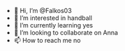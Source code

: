 - 👋 Hi, I’m @Falkos03
- 👀 I’m interested in handball
- 🌱 I’m currently learning yes
- 💞️ I’m looking to collaborate on Anna
- 📫 How to reach me no

<!---
Falkos03/Falkos03 is a ✨ special ✨ repository because its `README.md` (this file) appears on your GitHub profile.
You can click the Preview link to take a look at your changes.
--->
